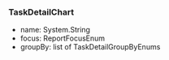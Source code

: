 ### TaskDetailChart
- name: System.String
- focus: ReportFocusEnum
- groupBy: list of TaskDetailGroupByEnums

